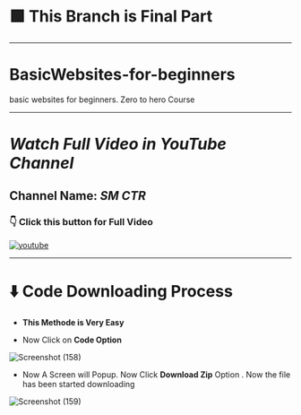 
# 🟩 This Branch is Final Part

---

# BasicWebsites-for-beginners
basic websites for beginners. Zero to hero Course

---

# _Watch Full Video in YouTube Channel_

## Channel Name: _SM CTR_

### 👇 Click this button for Full Video


<a href="https://www.youtube.com/watch?v=N9kHBt_gJec">

![youtube](https://user-images.githubusercontent.com/66934377/185027803-33520225-0da3-4eea-b6c1-86dbfc94fdd6.png)

</a>

---

# ⬇️ Code Downloading Process

* **This Methode is Very Easy**

* Now Click on __Code Option__

![Screenshot (158)](https://user-images.githubusercontent.com/66934377/164152919-f2854829-535d-4227-9c2f-031f8051f6ac.png)

* Now A Screen will Popup. Now Click **Download Zip** Option . Now the file has been started downloading 

![Screenshot (159)](https://user-images.githubusercontent.com/66934377/164153128-b64e85a2-e40c-4457-9835-a749ac79acd6.png)

